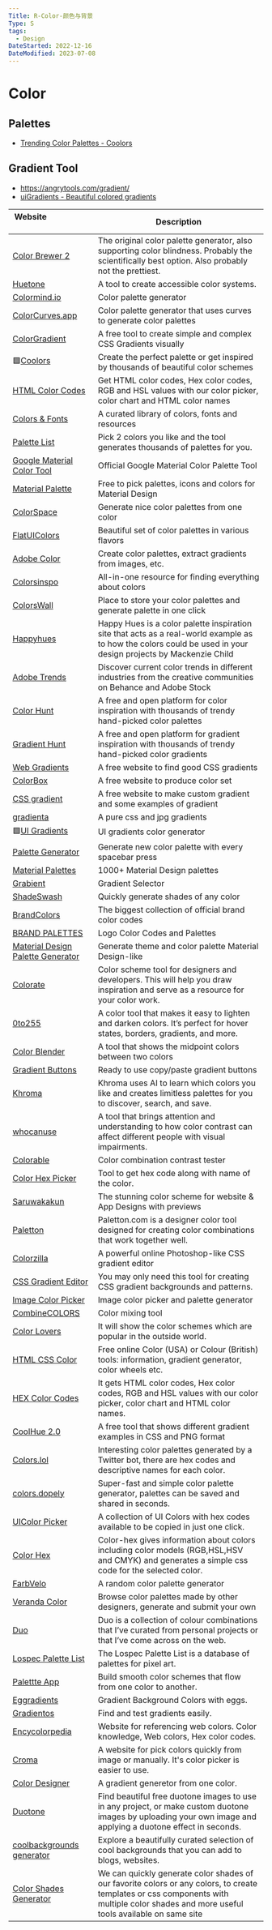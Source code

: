 ```yaml
---
Title: R-Color-颜色与背景
Type: S
tags:
  - Design
DateStarted: 2022-12-16
DateModified: 2023-07-08
---
```

# Color
## Palettes
- [Trending Color Palettes - Coolors](https://coolors.co/palettes/trending)  
## Gradient Tool
- https://angrytools.com/gradient/
- [uiGradients - Beautiful colored gradients](https://uigradients.com/#CoolSky)

| Website&nbsp; &nbsp; &nbsp; &nbsp; &nbsp; &nbsp; &nbsp; &nbsp; &nbsp; &nbsp; &nbsp; &nbsp; &nbsp; &nbsp; | Description                                                                                                                                                                              |
| -------------------------------------------------------------------------------------------------------- | ---------------------------------------------------------------------------------------------------------------------------------------------------------------------------------------- |
| [Color Brewer 2](https://colorbrewer2.org/)                                                              | The original color palette generator, also supporting color blindness. Probably the scientifically best option. Also probably not the prettiest.                                         |
| [Huetone](https://github.com/ardov/huetone)                                                              | A tool to create accessible color systems.                                                                                                                                               |
| [Colormind.io](http://colormind.io)                                                                      | Color palette generator                                                                                                                                                                  |
| [ColorCurves.app](https://colorcurves.app)                                                               | Color palette generator that uses curves to generate color palettes                                                                                                                      |
| [ColorGradient](https://colorgradient.dev/)                                                              | A free tool to create simple and complex CSS Gradients visually                                                                                                                          |
| 🟩[Coolors](https://coolors.co)                                                                          | Create the perfect palette or get inspired by thousands of beautiful color schemes                                                                                                       |
| [HTML Color Codes](https://htmlcolorcodes.com/)                                                          | Get HTML color codes, Hex color codes, RGB and HSL values with our color picker, color chart and HTML color names                                                                        |
| [Colors & Fonts](https://www.colorsandfonts.com/)                                                        | A curated library of colors, fonts and resources                                                                                                                                         |
| [Palette List](https://www.palettelist.com/)                                                             | Pick 2 colors you like and the tool generates thousands of palettes for you.                                                                                                             |
| [Google Material Color Tool](https://material.io/resources/color/)                                       | Official Google Material Color Palette Tool                                                                                                                                              |
| [Material Palette](https://www.materialpalette.com/)                                                     | Free to pick palettes, icons and colors for Material Design                                                                                                                              |
| [ColorSpace](https://mycolor.space/)                                                                     | Generate nice color palettes from one color                                                                                                                                              |
| [FlatUIColors](https://flatuicolors.com)                                                                 | Beautiful set of color palettes in various flavors                                                                                                                                       |
| [Adobe Color](https://color.adobe.com/create)                                                            | Create color palettes, extract gradients from images, etc.                                                                                                                               |
| [Colorsinspo](https://colorsinspo.com/)                                                                  | All-in-one resource for finding everything about colors                                                                                                                                  |
| [ColorsWall](https://colorswall.com/)                                                                    | Place to store your color palettes and generate palette in one click                                                                                                                     |
| [Happyhues](https://www.happyhues.co/)                                                                   | Happy Hues is a color palette inspiration site that acts as a real-world example as to how the colors could be used in your design projects by Mackenzie Child                           |
| [Adobe Trends](https://color.adobe.com/trends)                                                           | Discover current color trends in different industries from the creative communities on Behance and Adobe Stock                                                                           |
| [Color Hunt](https://colorhunt.co/)                                                                      | A free and open platform for color inspiration with thousands of trendy hand-picked color palettes                                                                                       |
| [Gradient Hunt](https://gradienthunt.com/)                                                               | A free and open platform for gradient inspiration with thousands of trendy hand-picked color gradients                                                                                   |
| [Web Gradients](https://webgradients.com/)                                                               | A free website to find good CSS gradients                                                                                                                                                |
| [ColorBox](https://www.colorbox.io)                                                                      | A free website to produce color set                                                                                                                                                      |
| [CSS gradient](https://cssgradient.io/)                                                                  | A free website to make custom gradient and some examples of gradient                                                                                                                     |
| [gradienta](https://gradienta.io/)                                                                       | A pure css and jpg gradients                                                                                                                                                             |
| 🟩[UI Gradients](https://uigradients.com/)                                                               | UI gradients color generator                                                                                                                                                             |
| [Palette Generator](https://palettegenerator.colorion.co/)                                               | Generate new color palette with every spacebar press                                                                                                                                     |
| [Material Palettes](https://material.colorion.co/)                                                       | 1000+ Material Design palettes                                                                                                                                                           |
| [Grabient](https://www.grabient.com/)                                                                    | Gradient Selector                                                                                                                                                                        |
| [ShadeSwash](https://shadeswash.netlify.app/)                                                            | Quickly generate shades of any color                                                                                                                                                     |
| [BrandColors](http://brandcolors.net/)                                                                   | The biggest collection of official brand color codes                                                                                                                                     |
| [BRAND PALETTES](https://brandpalettes.com/)                                                             | Logo Color Codes and Palettes                                                                                                                                                            |
| [Material Design Palette Generator](http://mcg.mbitson.com)                                              | Generate theme and color palette Material Design-like                                                                                                                                    |
| [Colorate](https://colorate.azurewebsites.net/)                                                          | Color scheme tool for designers and developers. This will help you draw inspiration and serve as a resource for your color work.                                                         |
| [0to255](https://www.0to255.com/)                                                                        | A color tool that makes it easy to lighten and darken colors. It’s perfect for hover states, borders, gradients, and more.                                                               |
| [Color Blender](https://meyerweb.com/eric/tools/color-blend)                                             | A tool that shows the midpoint colors between two colors                                                                                                                                 |
| [Gradient Buttons](https://gradientbuttons.colorion.co/)                                                 | Ready to use copy/paste gradient buttons                                                                                                                                                 |
| [Khroma](http://khroma.co/)                                                                              | Khroma uses AI to learn which colors you like and creates limitless palettes for you to discover, search, and save.                                                                      |
| [whocanuse](https://whocanuse.com)                                                                       | A tool that brings attention and understanding to how color contrast can affect different people with visual impairments.                                                                |
| [Colorable](https://colorable.jxnblk.com/)                                                               | Color combination contrast tester                                                                                                                                                        |
| [Color Hex Picker](https://colorhexpicker.com)                                                           | Tool to get hex code along with name of the color.                                                                                                                                       |
| [Saruwakakun](https://saruwakakun.com/en/color-ideas)                                                    | The stunning color scheme for website & App Designs with previews                                                                                                                        |
| [Paletton](https://paletton.com/)                                                                        | Paletton.com is a designer color tool designed for creating color combinations that work together well.                                                                                  |
| [Colorzilla](https://www.colorzilla.com/)                                                                | A powerful online Photoshop-like CSS gradient editor                                                                                                                                     |
| [CSS Gradient Editor](https://www.cssgradienteditor.com)                                                 | You may only need this tool for creating CSS gradient backgrounds and patterns.                                                                                                          |
| [Image Color Picker](https://image-color.com/)                                                           | Image color picker and palette generator                                                                                                                                                 |
| [CombineCOLORS](https://combinecolors.com/)                                                              | Color mixing tool                                                                                                                                                                        |
| [Color Lovers](https://www.colourlovers.com/palettes)                                                    | It will show the color schemes which are popular in the outside world.                                                                                                                   |
| [HTML CSS Color](https://www.htmlcsscolor.com/)                                                          | Free online Color (USA) or Colour (British) tools: information, gradient generator, color wheels etc.                                                                                    |
| [HEX Color Codes](https://hexcolorcodes.org/)                                                            | It gets HTML color codes, Hex color codes, RGB and HSL values with our color picker, color chart and HTML color names.                                                                   |
| [CoolHue 2.0](https://webkul.github.io/coolhue/)                                                         | A free tool that shows different gradient examples in CSS and PNG format                                                                                                                 |
| [Colors.lol](https://colors.lol/)                                                                        | Interesting color palettes generated by a Twitter bot, there are hex codes and descriptive names for each color.                                                                         |
| [colors.dopely](https://colors.dopely.top/)                                                              | Super-fast and simple color palette generator, palettes can be saved and shared in seconds.                                                                                              |
| [UIColor Picker](https://uicolorpicker.com/)                                                             | A collection of UI Colors with hex codes available to be copied in just one click.                                                                                                       |
| [Color Hex](https://www.color-hex.com)                                                                   | Color-hex gives information about colors including color models (RGB,HSL,HSV and CMYK) and generates a simple css code for the selected color.                                           |
| [FarbVelo](https://farbvelo.elastiq.ch/)                                                                 | A random color palette generator                                                                                                                                                         |
| [Veranda Color](https://verandacolor.com)                                                                | Browse color palettes made by other designers, generate and submit your own                                                                                                              |
| [Duo](https://duo.alexpate.uk/)                                                                          | Duo is a collection of colour combinations that I’ve curated from personal projects or that I’ve come across on the web.                                                                 |
| [Lospec Palette List](https://lospec.com/palette-list)                                                   | The Lospec Palette List is a database of palettes for pixel art.                                                                                                                         |
| [Palettte App](https://palettte.app)                                                                     | Build smooth color schemes that flow from one color to another.                                                                                                                          |
| [Eggradients](https://www.eggradients.com/)                                                              | Gradient Background Colors with eggs.                                                                                                                                                    |
| [Gradientos](https://www.gradientos.app/)                                                                | Find and test gradients easily.                                                                                                                                                          |
| [Encycolorpedia](https://encycolorpedia.com/)                                                            | Website for referencing web colors. Color knowledge, Web colors, Hex color codes.                                                                                                        |
| [Croma](https://croma.app/)                                                                              | A website for pick colors quickly from image or manually. It's color picker is easier to use.                                                                                            |
| [Color Designer](https://colordesigner.io/gradient-generator)                                            | A gradient generetor from one color.                                                                                                                                                     |
| [Duotone](https://duotone.shapefactory.co/)                                                              | Find beautiful free duotone images to use in any project, or make custom duotone images by uploading your own image and applying a duotone effect in seconds.                            |
| [coolbackgrounds generator](https://coolbackgrounds.io/)                                                 | Explore a beautifully curated selection of cool backgrounds that you can add to blogs, websites.                                                                                         |
| [Color Shades Generator](https://mdigi.tools/color-shades/)                                              | We can quickly generate color shades of our favorite colors or any colors, to create templates or css components with multiple color shades and more useful tools available on same site |
